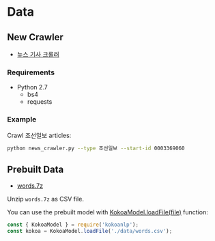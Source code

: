 # Data

## New Crawler

- [뉴스 기사 크롤러](./news_crawler.py)

### Requirements

- Python 2.7
  - bs4
  - requests

### Example

Crawl 조선일보 articles:

```bash
python news_crawler.py --type 조선일보 --start-id 0003369060
```

## Prebuilt Data

- [words.7z](./words.7z)

Unzip `words.7z` as CSV file.

You can use the prebuilt model with [KokoaModel.loadFile(file)](https://astro36.github.io/Kokoa/api/KokoaModel.html#.loadFile) function:

```javascript
const { KokoaModel } = require('kokoanlp');
const kokoa = KokoaModel.loadFile('./data/words.csv');
```
